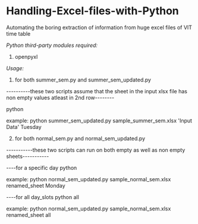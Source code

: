# Handling-Excel-files-with-Python
Automating the boring extraction of information from huge excel files of VIT time table

*Python third-party modules required:*
1. openpyxl

*Usage:*

1. for both summer_sem.py and summer_sem_updated.py

  ----------these two scripts assume that the sheet in the input xlsx file has non empty values atleast in 2nd row--------

  python <python script name with extension> <xlsx file name with extension> <sheet name inside xlsx file> <day required>

  example:
  python summer_sem_updated.py sample_summer_sem.xlsx 'Input Data' Tuesday

2. for both normal_sem.py and normal_sem_updated.py

  -----------these two scripts can run on both empty as well as non empty sheets-----------

  ----for a specific day
  python <python script name with extension> <xlsx file name with extension> <sheet name inside xlsx file> <day required>

  example:
  python normal_sem_updated.py sample_normal_sem.xlsx renamed_sheet Monday

  ----for all day_slots
  python <python script name with extension> <xlsx file name with extension> <sheet name inside xlsx file> all

  example:
  python normal_sem_updated.py sample_normal_sem.xlsx renamed_sheet all

